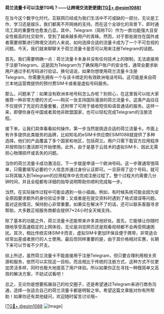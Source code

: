 **荷兰流量卡可以注册TG吗？——让跨境交流更便捷[[TG💪+ @esim1088](https://t.me/s/esim1088)]**

在当今这个数字化时代，互联网已经成为我们生活中不可或缺的一部分。无论是工作、学习还是娱乐，我们都离不开网络的支持。而在这个全球化的背景下，即时通讯工具的重要性也愈发凸显。其中，Telegram（简称TG）作为一款功能强大且安全性极高的社交软件，受到了越来越多用户的青睐。然而，对于那些居住在国外或者需要频繁进行跨境交流的人来说，如何选择合适的流量卡成为了一个不可忽视的问题。今天，我们就来聊聊关于荷兰流量卡是否可以用来注册Telegram的话题。

首先，我们需要明确一点：荷兰流量卡本身并没有任何技术上的限制，无法直接用于注册Telegram。这是因为Telegram为了确保用户账户的安全性，通常会要求新用户通过手机号码进行验证。换句话说，如果你想使用荷兰流量卡注册Telegram，你需要先拥有一个与该卡绑定的有效欧洲电话号码。这可能是来自荷兰本地运营商提供的预付费SIM卡或者是虚拟号码服务。

那么，问题来了：如果没有欧洲本地号码怎么办呢？别担心，在这里我可以给大家推荐一种非常方便的方式——购买一张支持国际漫游的荷兰流量卡。这类产品往往不仅提供了充足的流量套餐，还附带了可用于接收短信和语音通话的服务。这样一来，即便你身在中国或者其他非欧盟国家，也可以轻松完成Telegram的注册流程。

接下来，让我们具体看看如何操作。第一步当然是挑选合适的荷兰流量卡。市面上有许多提供此类服务的品牌，比如知名的eSIM卡供应商ESIM1088就提供了多种选择。他们的产品覆盖了多个国家和地区，包括荷兰。用户只需下载官方应用程序并按照指引激活即可开始使用。此外，由于是基于云技术的虚拟SIM卡，因此无需担心物理损坏或丢失的问题。

当你的荷兰流量卡成功激活后，下一步就是申请一个欧洲号码。这一步骤通常很简单，只需要填写必要的个人信息并通过身份认证即可。一旦获得了这个号码，就可以将其输入到Telegram的应用程序中去完成注册过程了。整个过程大约需要几分钟时间，并且全程都有详细的指导说明帮助你顺利完成每一步。

当然，在实际操作过程中可能会遇到一些小插曲。例如，有时候系统可能会因为安全原因要求额外的身份验证步骤；又或者是在提交资料时遇到了格式错误等问题。面对这些情况，保持耐心非常重要。如果实在解决不了的话，还可以联系客服寻求帮助，大多数正规服务商都会提供7×24小时全天候支持。

除了基本的功能之外，荷兰流量卡还能带来许多其他好处。首先，它能够让你随时随地享受高速稳定的上网体验，无论是浏览网页还是观看视频都不会再受网速困扰。其次，相比传统实体SIM卡而言，虚拟SIM卡更加环保且便于携带，非常适合经常出差或者旅行的人士使用。最后但同样重要的是，由于其价格相对实惠，长期下来可以节省不少开支。

综上所述，虽然荷兰流量卡不能直接用于注册Telegram，但只要合理利用相关资源和服务，依然可以实现这一目标。而且相比于传统的注册方式，这种方式不仅更加灵活多样，同时也极大地提高了用户体验。所以如果你正在寻找一种既简单又高效的解决方案，不妨试试看吧！

总之，无论你是想要拓展自己的社交圈子，还是希望通过Telegram来进行商务沟通，选择一张适合自己的荷兰流量卡都是明智之举。希望这篇文章能对你有所帮助！如果你还有其他疑问，欢迎随时留言讨论哦~

[[TG💪+ @esim1088](https://t.me/s/esim1088) ![Image](https://i.postimg.cc/4NQfJmqS/Snipaste-2025-05-13-00-14-12.png)]